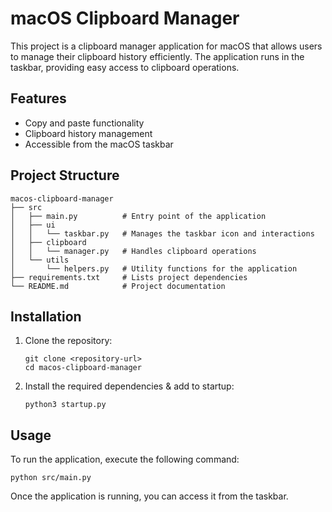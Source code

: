 # macOS Clipboard Manager

This project is a clipboard manager application for macOS that allows users to manage their clipboard history efficiently. The application runs in the taskbar, providing easy access to clipboard operations.

## Features

- Copy and paste functionality
- Clipboard history management
- Accessible from the macOS taskbar

## Project Structure

```
macos-clipboard-manager
├── src
│   ├── main.py          # Entry point of the application
│   ├── ui
│   │   └── taskbar.py   # Manages the taskbar icon and interactions
│   ├── clipboard
│   │   └── manager.py   # Handles clipboard operations
│   └── utils
│       └── helpers.py   # Utility functions for the application
├── requirements.txt     # Lists project dependencies
└── README.md            # Project documentation
```

## Installation

1. Clone the repository:
   ```
   git clone <repository-url>
   cd macos-clipboard-manager
   ```

2. Install the required dependencies & add to startup:
   ```
   python3 startup.py   
   ```

## Usage

To run the application, execute the following command:
```
python src/main.py
```

Once the application is running, you can access it from the taskbar. 
